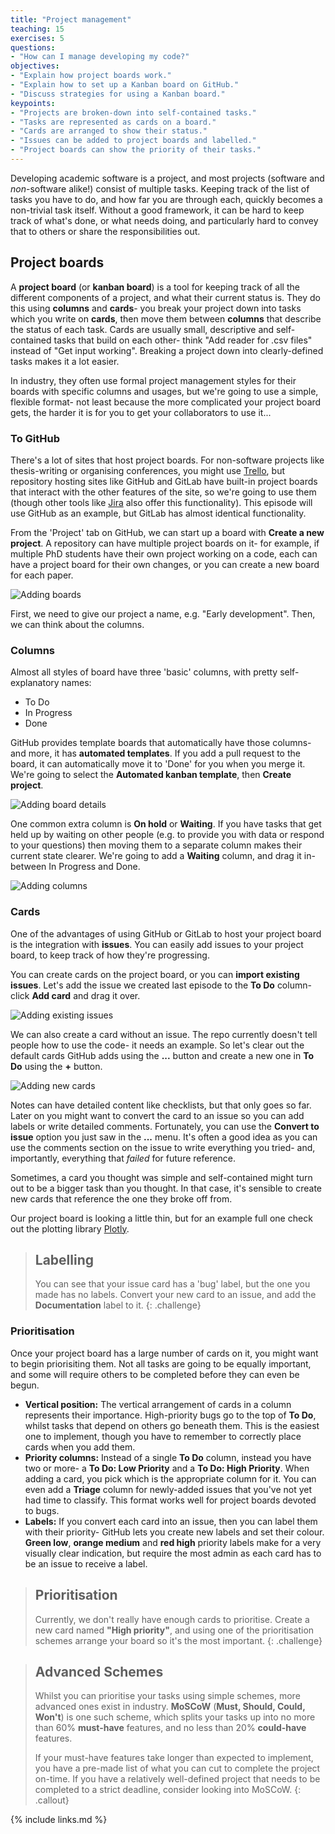 ```yaml
---
title: "Project management"
teaching: 15
exercises: 5
questions:
- "How can I manage developing my code?"
objectives:
- "Explain how project boards work."
- "Explain how to set up a Kanban board on GitHub."
- "Discuss strategies for using a Kanban board."
keypoints:
- "Projects are broken-down into self-contained tasks."
- "Tasks are represented as cards on a board."
- "Cards are arranged to show their status."
- "Issues can be added to project boards and labelled."
- "Project boards can show the priority of their tasks."
---
```


Developing academic software is a project, and most projects (software and *non*-software alike!) consist of multiple tasks. Keeping track of the list of tasks you have to do, and how far you are through each, quickly becomes a non-trivial task itself. Without a good framework, it can be hard to keep track of what's done, or what needs doing, and particularly hard to convey that to others or share the responsibilities out. 

## Project boards

A **project board** (or **kanban board**) is a tool for keeping track of all the different components of a project, and what their current status is. They do this using **columns** and **cards**- you break your project down into tasks which you write on **cards**, then move them between **columns** that describe the status of each task. Cards are usually small, descriptive and self-contained tasks that build on each other- think "Add reader for .csv files" instead of "Get input working". Breaking a project down into clearly-defined tasks makes it a lot easier.

In industry, they often use formal project management styles for their boards with specific columns and usages, but we're going to use a simple, flexible format- not least because the more complicated your project board gets, the harder it is for you to get your collaborators to use it...

### To GitHub

There's a lot of sites that host project boards. For non-software projects like thesis-writing or organising conferences, you might use [Trello](https://trello.com), but repository hosting sites like GitHub and GitLab have built-in project boards that interact with the other features of the site, so we're going to use them (though other tools like [Jira](https://www.atlassian.com/software/jira) also offer this functionality). This episode will use GitHub as an example, but GitLab has almost identical functionality. 

From the 'Project' tab on GitHub, we can start up a board with **Create a new project**. A repository can have multiple project boards on it- for example, if multiple PhD students have their own project working on a code, each can have a project board for their own changes, or you can create a new board for each paper.

![Adding boards](../fig/03-boards/board-none.png)

First, we need to give our project a name, e.g. "Early development". Then, we can think about the columns.


### Columns

Almost all styles of board have three 'basic' columns, with pretty self-explanatory names:
* To Do
* In Progress
* Done

GitHub provides template boards that automatically have those columns- and more, it has **automated templates**. If you add a pull request to the board, it can automatically move it to 'Done' for you when you merge it. We're going to select the **Automated kanban template**, then **Create project**.

![Adding board details](../fig/03-boards/board-details.png)

One common extra column is **On hold** or **Waiting**. If you have tasks that get held up by waiting on other people (e.g. to provide you with data or respond to your questions) then moving them to a separate column makes their current state clearer. We're going to add a **Waiting** column, and drag it in-between In Progress and Done.

![Adding columns](../fig/03-boards/board-created.png)

### Cards

One of the advantages of using GitHub or GitLab to host your project board is the integration with **issues**. You can easily add issues to your project board, to keep track of how they're progressing.

You can create cards on the project board, or you can **import existing issues**. Let's add the issue we created last episode to the **To Do** column- click **Add card** and drag it over.

![Adding existing issues](../fig/03-boards/board-issues.png)

We can also create a card without an issue. The repo currently doesn't tell people how to use the code- it needs an example. So let's clear out the default cards GitHub adds using the **...** button and create a new one in **To Do** using the **+** button.

![Adding new cards](../fig/03-boards/board-add.png)

Notes can have detailed content like checklists, but that only goes so far. Later on you might want to convert the card to an issue so you can add labels or write detailed comments. Fortunately, you can use the **Convert to issue** option you just saw in the **...** menu. It's often a good idea as you can use the comments section on the issue to write everything you tried- and, importantly, everything that *failed* for future reference.

Sometimes, a card you thought was simple and self-contained might turn out to be a bigger task than you thought. In that case, it's sensible to create new cards that reference the one they broke off from.

Our project board is looking a little thin, but for an example full one check out the plotting library [Plotly](https://github.com/orgs/plotly/projects/3).

> ## Labelling
> 
> You can see that your issue card has a 'bug' label, but the one you made has no labels. Convert your new card to an issue, and add the **Documentation** label to it.
{: .challenge}

### Prioritisation

Once your project board has a large number of cards on it, you might want to begin priorisiting them. Not all tasks are going to be equally important, and some will require others to be completed before they can even be begun. 

* **Vertical position:** The vertical arrangement of cards in a column represents their importance. High-priority bugs go to the top of **To Do**, whilst tasks that depend on others go beneath them. This is the easiest one to implement, though you have to remember to correctly place cards when you add them.
* **Priority columns:** Instead of a single **To Do** column, instead you have two or more- a **To Do: Low Priority** and a **To Do: High Priority**. When adding a card, you pick which is the appropriate column for it. You can even add a **Triage** column for newly-added issues that you've not yet had time to classify. This format works well for project boards devoted to bugs.
* **Labels:** If you convert each card into an issue, then you can label them with their priority- GitHub lets you create new labels and set their colour. **Green low**, **orange medium** and **red high** priority labels make for a very visually clear indication, but require the most admin as each card has to be an issue to receive a label.

> ## Prioritisation
> 
> Currently, we don't really have enough cards to prioritise. Create a new card named **"High priority"**, and using one of the prioritisation schemes arrange your board so it's the most important.
{: .challenge}

> ## Advanced Schemes
> 
> Whilst you can prioritise your tasks using simple schemes, more advanced ones exist in industry. **MoSCoW** (**Must, Should, Could, Won't**) is one such scheme, which splits your tasks up into no more than 60% **must-have** features, and no less than 20% **could-have** features.
> 
> If your must-have features take longer than expected to implement, you have a pre-made list of what you can cut to complete the project on-time. If you have a relatively well-defined project that needs to be completed to a strict deadline, consider looking into MoSCoW.
{: .callout}


{% include links.md %}
